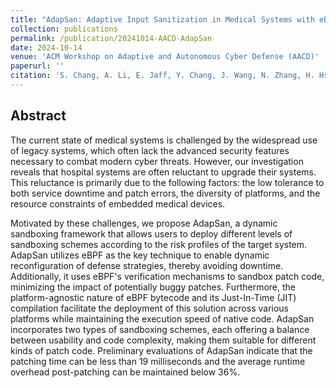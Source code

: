 ```yaml
---
title: "AdapSan: Adaptive Input Sanitization in Medical Systems with eBPF"
collection: publications
permalink: /publication/20241014-AACD-AdapSan
date: 2024-10-14
venue: 'ACM Workshop on Adaptive and Autonomous Cyber Defense (AACD)'
paperurl: ''
citation: 'S. Chang, A. Li, E. Jaff, Y. Chang, J. Wang, N. Zhang, H. Hsiao. AdapSan: Adaptive Input Sanitization in Medical Systems with eBPF. ACM Workshop on Adaptive and Autonomous Cyber Defense (AACD), 2024'
---
```

## Abstract
The current state of medical systems is challenged by the widespread use of legacy systems, which often lack the advanced security features necessary to combat modern cyber threats. However, our investigation reveals that hospital systems are often reluctant to upgrade their systems. This reluctance is primarily due to the following factors: the low tolerance to both service downtime and patch errors, the diversity of platforms, and the resource constraints of embedded medical devices.

Motivated by these challenges, we propose AdapSan, a dynamic sandboxing framework that allows users to deploy different levels of sandboxing schemes according to the risk profiles of the target system. AdapSan utilizes eBPF as the key technique to enable dynamic reconfiguration of defense strategies, thereby avoiding downtime. Additionally, it uses eBPF's verification mechanisms to sandbox patch code, minimizing the impact of potentially buggy patches. Furthermore, the platform-agnostic nature of eBPF bytecode and its Just-In-Time (JIT) compilation facilitate the deployment of this solution across various platforms while maintaining the execution speed of native code. AdapSan incorporates two types of sandboxing schemes, each offering a balance between usability and code complexity, making them suitable for different kinds of patch code. Preliminary evaluations of AdapSan indicate that the patching time can be less than 19 milliseconds and the average runtime overhead post-patching can be maintained below 36%.
